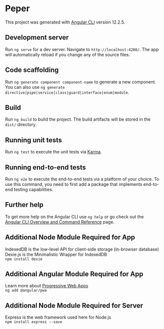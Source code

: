 # Peper

This project was generated with [Angular CLI](https://github.com/angular/angular-cli) version 12.2.5.

## Development server

Run `ng serve` for a dev server. Navigate to `http://localhost:4200/`. The app will automatically reload if you change any of the source files.

## Code scaffolding

Run `ng generate component component-name` to generate a new component. You can also use `ng generate directive|pipe|service|class|guard|interface|enum|module`.

## Build

Run `ng build` to build the project. The build artifacts will be stored in the `dist/` directory.

## Running unit tests

Run `ng test` to execute the unit tests via [Karma](https://karma-runner.github.io).

## Running end-to-end tests

Run `ng e2e` to execute the end-to-end tests via a platform of your choice. To use this command, you need to first add a package that implements end-to-end testing capabilities.

## Further help

To get more help on the Angular CLI use `ng help` or go check out the [Angular CLI Overview and Command Reference](https://angular.io/cli) page.

## Additional Node Module Required for App
IndexedDB is the low-level API for client-side storage (in-browser database)  
Dexie.js is the Minimalistic Wrapper for IndexedDB  
`npm install dexie`

## Additional Angular Module Required for App
Learn more about [Progressive Web Apps](https://web.dev/what-are-pwas/  )  
`ng add @angular/pwa`

## Additional Node Module Required for Server
Express is the web framework used here for Node.js  
`npm install express --save`